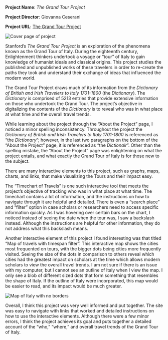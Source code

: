 **Project Name**: *The Grand Tour Project*

**Project Director**: Giovanna Ceserani

**Project URL**: [The Grand Tour Project](https://grandtour.stanford.edu)

![Cover page of project](https://hannahyetter.github.io/HannahYetter/images/cover_dh_grand_tour_review.png)

Stanford’s *The Grand Tour Project* is an exploration of the phenomena known as the Grand Tour of Italy. During the eighteenth century, Enlightenment thinkers undertook a voyage or “tour” of Italy to gain knowledge of humanist ideals and classical origins. This project studies the published and unpublished works of these travelers in order to re-create the paths they took and understand their exchange of ideas that influenced the modern world.

The Grand Tour Project draws much of its information from the *Dictionary of British and Irish Travelers to Italy 1701-1800* (the *Dictionary*). The *Dictionary* is comprised of 5213 entries that provide extensive information on those who undertook the Grand Tour. The project’s objective in digitalizing the contents of the *Dictionary* is to reveal who was in what place at what time and the overall travel trends.

While learning about the project through the “About the Project” page, I noticed a minor spelling inconsistency. Throughout the project the *Dictionary of British and Irish Travelers to Italy 1701-1800* is referenced as “the *Dictionary*”; however, in the last two paragraphs on the bottom of the “About the Project” page, it is referenced as “the *Dictionair*”. Other than the spelling mistake, the “About the Project” page was enlightening on what the project entails, and what exactly the Grand Tour of Italy is for those new to the subject.

There are many interactive elements to this project, such as graphs, maps, charts, and links, that make visualizing the Tours and their impact easy. 

The “Timechart of Travels” is one such interactive tool that meets the project’s objective of tracking who was in what place at what time. The timechart contains a lot of information, and the instructions on how to navigate through it are helpful and detailed. There is even a “search place” and “filter” option in case scholars or researchers need to access specific information quickly. As I was hovering over certain bars on the chart, I noticed instead of seeing the date when the tour was, I saw a backslash instead. Although the instructions are helpful for other information, they do not address what this backslash means.

Another interactive element of this project I found interesting was that titled “Map of travels with timespan filter”. This interactive map shows the cities most frequented on tours, with the bigger dots being cities more frequently visited. Seeing the size of the dots in comparison to others reveal which cities had the greatest impact on scholars at the time which allows modern scholars to view the overall travel trends. I am not sure if there is an issue with my computer, but I cannot see an outline of Italy when I view the map. I only see a blob of different sized dots that form something that resembles the shape of Italy. If the outline of Italy were incorporated, this map would be easier to read, and its impact would be much greater.

![Map of Italy with no borders](https://hannahyetter.github.io/HannahYetter/images/bubble_italy_map_no_borders.png)

Overall, I think this project was very well informed and put together. The site was easy to navigate with links that worked and detailed instructions on how to use the interactive elements. Although there were a few minor errors, I think the project achieves its goal and puts together a detailed account of the “who,” “where,” and overall travel trends of the Grand Tour of Italy. 

